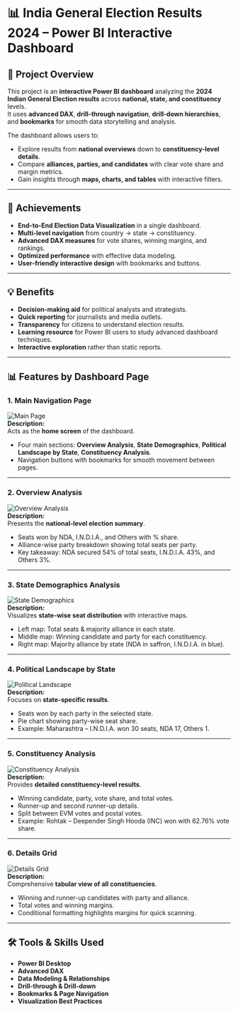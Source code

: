 # 📊 India General Election Results 2024 – Power BI Interactive Dashboard

## 📌 Project Overview
This project is an **interactive Power BI dashboard** analyzing the **2024 Indian General Election results** across **national, state, and constituency** levels.  
It uses **advanced DAX**, **drill-through navigation**, **drill-down hierarchies**, and **bookmarks** for smooth data storytelling and analysis.

The dashboard allows users to:
- Explore results from **national overviews** down to **constituency-level details**.
- Compare **alliances, parties, and candidates** with clear vote share and margin metrics.
- Gain insights through **maps, charts, and tables** with interactive filters.

---

## 🎯 Achievements
- **End-to-End Election Data Visualization** in a single dashboard.
- **Multi-level navigation** from country → state → constituency.
- **Advanced DAX measures** for vote shares, winning margins, and rankings.
- **Optimized performance** with effective data modeling.
- **User-friendly interactive design** with bookmarks and buttons.

---

## 💡 Benefits
- **Decision-making aid** for political analysts and strategists.
- **Quick reporting** for journalists and media outlets.
- **Transparency** for citizens to understand election results.
- **Learning resource** for Power BI users to study advanced dashboard techniques.
- **Interactive exploration** rather than static reports.

---

## 📊 Features by Dashboard Page

### **1. Main Navigation Page**
![Main Page](/main_Page.png)  
**Description:**  
Acts as the **home screen** of the dashboard.  
- Four main sections: **Overview Analysis**, **State Demographics**, **Political Landscape by State**, **Constituency Analysis**.  
- Navigation buttons with bookmarks for smooth movement between pages.

---

### **2. Overview Analysis**
![Overview Analysis](/Overview.png)  
**Description:**  
Presents the **national-level election summary**.  
- Seats won by NDA, I.N.D.I.A., and Others with % share.  
- Alliance-wise party breakdown showing total seats per party.  
- Key takeaway: NDA secured 54% of total seats, I.N.D.I.A. 43%, and Others 3%.

---

### **3. State Demographics Analysis**
![State Demographics](/state_demographic.png)  
**Description:**  
Visualizes **state-wise seat distribution** with interactive maps.  
- Left map: Total seats & majority alliance in each state.  
- Middle map: Winning candidate and party for each constituency.  
- Right map: Majority alliance by state (NDA in saffron, I.N.D.I.A. in blue).

---

### **4. Political Landscape by State**
![Political Landscape](/political_landscape.png)  
**Description:**  
Focuses on **state-specific results**.  
- Seats won by each party in the selected state.  
- Pie chart showing party-wise seat share.  
- Example: Maharashtra – I.N.D.I.A. won 30 seats, NDA 17, Others 1.

---

### **5. Constituency Analysis**
![Constituency Analysis](/constituency.png)  
**Description:**  
Provides **detailed constituency-level results**.  
- Winning candidate, party, vote share, and total votes.  
- Runner-up and second runner-up details.  
- Split between EVM votes and postal votes.  
- Example: Rohtak – Deepender Singh Hooda (INC) won with 62.76% vote share.

---

### **6. Details Grid**
![Details Grid](Details_grid.png)  
**Description:**  
Comprehensive **tabular view of all constituencies**.  
- Winning and runner-up candidates with party and alliance.  
- Total votes and winning margins.  
- Conditional formatting highlights margins for quick scanning.

---

## 🛠️ Tools & Skills Used
- **Power BI Desktop**
- **Advanced DAX**
- **Data Modeling & Relationships**
- **Drill-through & Drill-down**
- **Bookmarks & Page Navigation**
- **Visualization Best Practices**
